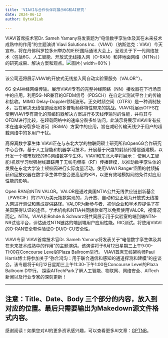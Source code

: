 ```yaml
---
title: 'VIAVI与合作伙伴将展示6G和AI研究'
date: 2024-06-12
author: ByteAILab

---
```


VIAVI首席技术官Dr. Sameh Yamany将发表题为“电信数字孪生体及其在未来技术成熟中的作用”的主题演讲
Viavi Solutions Inc.（VIAVI）（纳斯达克：VIAV）今天宣布，将在丹佛科罗拉多州举办的IEEE国际通讯大会上，呈现关于下一代网络技术（包括6G、人工智能、开放式无线接入网（O-RAN）和非地面网络（NTNs））的研究成果、解决方案和观点。![图片](https://ai-techpark.com/wp-content/uploads/2024/06/VIAVI-and-960x540.jpg){ width=60% }

---
该公司还将展示VIAVI的开放式无线接入网自动实验室服务（VALOR™）。

6G
全AI神经网络传输。展示VIAVI专有的完整神经网络（NN）接收器在下行场景中的应用，利用5G-NR兼容的OFDM信号（PDSCH）在自定义测试平台上的传输和接收。MIMO Delay-Doppler领域波形。正交时频空间（OTFS）是一种调制技术，旨在解决无线信道延迟和多普勒频移特性带来的挑战。VIAVI将展示OTFS在使用VIAVI专有简化的预编码器解决方案进行多天线传输时的性能，并将其与OFDM进行比较。在超载网络中的速率分裂多址访问。此演示将展示VIAVI专有技术在速率分裂多址访问（RSMA）方案中的应用，旨在减轻传输天线少于用户的超载网络中的多用户干扰。

高保真数字孪生体
VIAVI正在与东北大学的物联网硕士研究所和Open6G合作研究中心合作，基于人工智能和机器学习技术，开展基于尺度的射频传播信道建模，以开发一个城市规模的6G网络数字孪生体。VIAVI和东北大学将展示：
使用人工智能/机器学习增强射线跟踪用于无线电频率（RF）传播建模，以推动数字孪生体的发展在东北大学波士顿校园进行实际度量活动，使用VIAVI Ranger坚固的射频捕获和回放仪器在数字孪生体中整合更高层的KPI，以更有效地模拟网络条件对应用性能的影响。

Open RAN和NTN
VALOR。VALOR是通过美国NTIA公共无线供应链创新基金（PWSCIF）的2170万美元拨款实现的，为开放、自动和公正地为开放式无线接入网进行测试和集成提供路径。VALOR为新参与者、初创企业和学术界提供了在美国获得认证的途径。学术机构和NTIA共同拨款者可以免费使用VALOR，视情况而定。NTN。VIAVI和Rohde & Schwarz将共同展示用于实验室的端到端NTN-NR试验平台，评估通过NTN链路的端到端用户应用性能。RIC测试。将使用VIAVI的O-RAN安全套件验证O-DU/O-CU安全性。

VIAVI专家
VIAVI首席技术官Dr. Sameh Yamany将发表关于“电信数字孪生体及其在未来技术成熟中的作用”的主题演讲。该演讲将于6月12日星期三上午9:00-11:00在Concourse Level的Plaza Ballroom举行。
VIAVI首席无线架构师Paul Harris博士将参加关于“弥合鸿沟：用于联合通信和感知的通道探测和建模”的座谈会。该专题将于6月12日星期三上午11:30-下午1:00在Concourse Level的Plaza Ballroom D举行。
探索AITechPark了解人工智能、物联网、网络安全、AITech新闻以及行业专家的深刻更新！

---

注意：Title、Date、Body 三个部分的内容，放入到对应的位置。最后只需要输出为Makedown源文件格式内容。
---
感谢阅读！如果您对AI的更多资讯感兴趣，可以查看更多AI文章：[GPTNB](https://gptnb.com)。